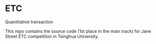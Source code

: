 # ETC
Quantitative transaction

This repo contains the source code (1st place in the main track) for Jane Street ETC competition in Tsinghua University.

